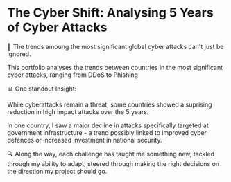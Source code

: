 # The Cyber Shift: Analysing 5 Years of Cyber Attacks
💪 The trends amoung the most significant global cyber attacks can't just be ignored. 

This portfolio analyses the trends between countries in the most significant cyber attacks, ranging from DDoS to Phishing 

📊 One standout Insight: 

While cyberattacks remain a threat, some countries showed a suprising reduction in high impact attacks over the 5 years. 

In one country, I saw a major decline in attacks specifically targeted at government infrastructure - a trend possibly linked to improved cyber defences or increased investment in national security. 

🔍 Along the way, each challenge has taught me something new, tackled through my ability to adapt; steered through making the right decisions on the direction my project should go. 
